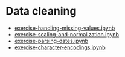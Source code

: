 # Data cleaning #
 - [exercise-handling-missing-values.ipynb](https://github.com/shivshankar9/Technolabs_Pre_learn/tree/main/Data%20Cleaning)
 - [exercise-scaling-and-normalization.ipynb](https://github.com/shivshankar9/Technolabs_Pre_learn/blob/main/Data%20Cleaning/exercise-scaling-and-normalization.ipynb)
 - [exercise-parsing-dates.ipynb](https://github.com/shivshankar9/Technolabs_Pre_learn/blob/main/Data%20Cleaning/exercise-parsing-dates.ipynb)
 - [exercise-character-encodings.ipynb](exercise-character-encodings.ipynb)


